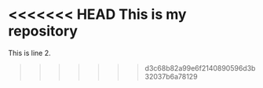 <<<<<<< HEAD
This is my repository
=======
This is line 2.
>>>>>>> d3c68b82a99e6f2140890596d3b32037b6a78129
